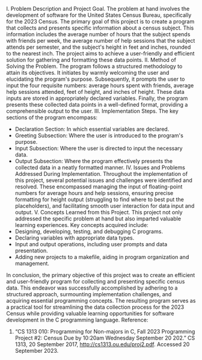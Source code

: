 I. Problem Description and Project Goal.
The problem at hand involves the development of software for the United States Census Bureau, specifically for the 2023 Census. The primary goal of this project is to create a program that collects and presents specific information about a census subject. This information includes the average number of hours that the subject spends with friends per week, the average number of help sessions that the subject attends per semester, and the subject's height in feet and inches, rounded to the nearest inch. The project aims to achieve a user-friendly and efficient solution for gathering and formatting these data points. 
II. Method of Solving the Problem.
The program follows a structured methodology to attain its objectives. It initiates by warmly welcoming the user and elucidating the program's purpose. Subsequently, it prompts the user to input the four requisite numbers: average hours spent with friends, average help sessions attended, feet of height, and inches of height. These data inputs are stored in appropriately declared variables. Finally, the program presents these collected data points in a well-defined format, providing a comprehensible output to the user.
III. Implementation Steps.
The key sections of the program encompass:
- Declaration Section: In which essential variables are declared.
- Greeting Subsection: Where the user is introduced to the program's purpose.
- Input Subsection: Where the user is directed to input the necessary data.
- Output Subsection: Where the program effectively presents the collected data in a neatly formatted manner.
IV. Issues and Problems Addressed During Implementation.
Throughout the implementation of this project, several potential issues and challenges were identified and resolved. These encompassed managing the input of floating-point numbers for average hours and help sessions, ensuring precise formatting for height output (struggling to find where to best put the placeholders), and facilitating smooth user interaction for data input and output.
V. Concepts Learned from this Project.
This project not only addressed the specific problem at hand but also imparted valuable learning experiences. Key concepts acquired include:
- Designing, developing, testing, and debugging C programs.
- Declaring variables with appropriate data types.
- Input and output operations, including user prompts and data presentation.
- Adding new projects to a makefile, aiding in program organization and management.

In conclusion, the primary objective of this project was to create an efficient and user-friendly program for collecting and presenting specific census data. This endeavor was successfully accomplished by adhering to a structured approach, surmounting implementation challenges, and acquiring essential programming concepts. The resulting program serves as a practical tool for streamlining the data collection process for the 2023 Census while providing valuable learning opportunities for software development in the C programming language.
Reference: 
1.	“CS 1313 010: Programming for Non-majors in C, Fall 2023 Programming Project #2: Census Due by 10:20am Wednesday September 20 202.” CS 1313, 20 September 2017, http://cs1313.ou.edu/proj2.pdf. Accessed 20 September 2023.

